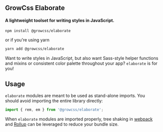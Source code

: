 GrowCss Elaborate
---------
#### A lightweight toolset for writing styles in JavaScript. 

```bash
npm install @growcss/elaborate
```

or if you're using yarn

```bash
yarn add @growcss/elaborate
```

Want to write styles in JavaScript, but also want Sass-style helper functions and mixins or consistent color palette throughout your app? `elaborate` is for you!

## Usage

`elaborate` modules are meant to be used as stand-alone imports. You should avoid importing the entire library directly:

```js
import { rem, em } from '@growcss/elaborate';
```

When `elaborate` modules are imported properly, tree shaking in [webpack](https://webpack.js.org/guides/tree-shaking/) and [Rollup](https://github.com/rollup/rollup#tree-shaking) can be leveraged to reduce your bundle size.
